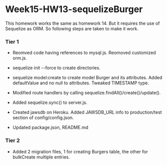 # Week15-HW13-sequelizeBurger

This homework works the same as homework 14. But it requires the use of Sequelize as ORM. So following steps are taken to make it work.

### Tier 1

- Reomved code having references to mysql.js. Reomoved customized orm.js.

- sequelize init --force to create directories.

- sequelize model:create to create model Burger and its attributes. Added defaultValue and no null to attributes. Tweaked TIMESTAMP type.

- Modified route handlers by calling sequelize.findAll()/create()/update().

- Added sequelize.sync() to server.js.

- Created jawsdb on Heroku. Added JAWSDB_URL info to production/test section of config/config.json.

- Updated package.json, README.md

### Tier 2
- Added 2 migration files, 1 for creating Burgers table, the other for bulkCreate multiple entries.

